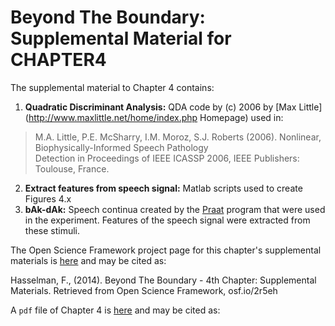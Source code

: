 Beyond The Boundary: Supplemental Material for CHAPTER4
==================================

The supplemental material to Chapter 4 contains:

1. **Quadratic Discriminant Analysis:** QDA code by (c) 2006 by [Max Little](http://www.maxlittle.net/home/index.php Homepage) used in:   
> M.A. Little, P.E. McSharry, I.M. Moroz, S.J. Roberts (2006). Nonlinear, Biophysically-Informed Speech Pathology    
> Detection in Proceedings of IEEE ICASSP 2006, IEEE Publishers: Toulouse, France.   
2. **Extract features from speech signal:** Matlab scripts used to create Figures 4.x 
3. **bAk-dAk:** Speech continua created by the [Praat](http://www.fon.hum.uva.nl/praat/) program that were used in the experiment. Features of the speech signal were extracted from these stimuli.

The Open Science Framework project page for this chapter's supplemental materials is [here](http://osf.io/2r5eh) and may be cited as:

Hasselman, F., (2014). Beyond The Boundary - 4th Chapter: Supplemental Materials. Retrieved from Open Science Framework, osf.io/2r5eh

A `pdf` file of Chapter 4 is [here](http://figshare.com/authors/Fred%20Hasselman/520930) and may be cited as:



